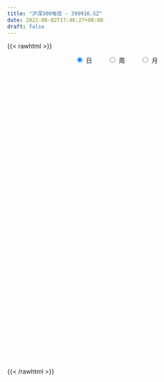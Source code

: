 ```yaml
---
title: "沪深300电信 - 399916.SZ"
date: 2022-06-02T17:46:27+08:00
draft: false
---
```

{{< rawhtml >}}
    <div style="text-align: center">
        <label style="padding: 1rem;"><input style="margin-right: .5rem" type="radio" name="period" value="D" checked onclick="period_change(this)">日</label>
        <label style="padding: 1rem;"><input style="margin-right: .5rem" type="radio" name="period" value="W" onclick="period_change(this)">周</label>
        <label style="padding: 1rem;"><input style="margin-right: .5rem" type="radio" name="period" value="M" onclick="period_change(this)">月</label>
    </div>
    <div id="chart" style="height: 700px;"></div> 
    <script type="text/javascript">
        const D_v = [10058393.0,7617004.0,10330277.0,8316435.0,7928648.0,11179466.0,14118956.0,15589673.0,8776545.0,7825382.0,7241212.0,7845788.0,8326253.0,5772928.0,4659014.0,5494693.0,5985131.0,7085964.0,5579049.0,6163615.0,7926837.0,8175651.0,8416941.0,6824534.0,7284311.0,9748627.0,11392433.0,10790073.0,8658877.0,9821332.0,9631703.0,5953342.0,7221625.0,4771800.0,5403088.0,5422396.0,4964616.0,5881187.0,9122025.0,8017505.0,6896001.0,7285853.0,5174631.0,4577428.0,3401492.0,3586485.0,3423168.0,3050084.0,1838861.0,2757103.0,4944469.0,7933712.0,6058840.0,4866495.0,6994615.0,5359320.0,5885847.0,9081413.0,12061511.0,9112755.0,6709912.0,5210969.0,7342907.0,5645270.0,6618114.0,5808759.0,6752394.0,5902849.0,4868247.0,2834291.0,3742238.0,2183805.0,1706704.0,3809423.0,2146161.0,4848835.0,4954138.0,2651014.0,2611703.0,3317366.0,2767321.0,2140261.0,4516967.0,2399838.0,2092458.0,1999022.0,3316248.0,2909514.0,5086453.0,3397270.0,3769155.0,5974433.0,5106679.0,4244240.0,4041655.0,6081670.0,4607060.0,4504349.0,3960102.0,3577577.0,3568957.0,2523405.0,2536882.0,2457960.0,1457990.0,3207290.0,9157767.0,6499680.0,5016700.0,3884791.0,3261400.0,3558582.0,3790586.0,2836711.0,4316536.0,2762080.0,2855312.0,3444046.0,2696765.0,2360575.0,2844823.0,3149419.0,4683181.0,3579220.0,1998897.0,2571821.0,2311208.0,2141858.0,1415940.0,1823623.0,1454444.0,1962520.0,2289867.0,2702980.0,2853549.0,2450356.0,2901064.0,2782330.0,3328224.0,2457071.0,2089375.0,1879069.0,1326178.0,3942254.0,1694289.0,2579704.0,1479377.0,2134987.0,3025499.0,2850174.0,630120.0,2837083.0,2945022.0,2069250.0,2386709.0,2312973.0,2246956.0,1424685.0,1768962.0,2154767.0,1968426.0,1620924.0,1319281.0,2320714.0,2256144.0,1498432.0,1838372.0,1110140.0,1110389.0,973319.0,1547941.0,1682099.0,1217651.0,1927941.0,2105668.0,1880698.0,1494806.0,2180759.0,1880980.0,2029571.0,2377832.0,1603865.0,1888876.0,1305795.0,2104646.0,1907602.0,3185279.0,1250552.0,1530035.0,1368953.0,719147.0,628370.0,1123963.0,846629.0,1674561.0,1856520.0,3192117.0,2994580.0,2126019.0,1368118.0,1212584.0,1651577.0,1228638.0,1098049.0,1269223.0,1862122.0,2820377.0,2142053.0,1583451.0,3265241.0,1986184.0,1717662.0,1436243.0,2524385.0,1430926.0,1337217.0,1322698.0,1161133.0,2524984.0,1268939.0,1023896.0,1030035.0,978848.0,787019.0,822591.0,804590.0,1384756.0,1112931.0,847459.0,1789953.0,1317926.0,633029.0,817953.0,752022.0,572446.0,621581.0,652039.0,1084409.0,1779031.0,1395400.0,1429253.0,1112170.0,1048711.0,1264953.0,1014192.0,1109059.0,2573989.0,1888003.0,1422773.0,1613617.0]
const D_histogram = [0.0,11.4172991453,29.7840822461,38.2062955331,37.9968737205,38.0766101429,40.8577208485,43.1248866215,40.5538972813,33.6850394544,29.1142576542,10.3979821357,-22.494125674,-34.5048415173,-55.5723457444,-89.5388308547,-98.090796887,-90.3194836895,-94.1690455499,-116.3487172053,-140.2024242531,-127.5050157373,-115.6193738316,-107.2250463596,-107.0829535423,-93.3144532293,-88.1074366604,-93.3003698898,-80.0660537981,-56.0672058615,-35.7708582993,-19.6371015944,-4.2857489655,10.7366680909,35.4242121153,57.4110021602,75.9693648147,91.4234055587,107.6085805065,111.5725869114,88.5949315873,67.4605085491,65.9249552544,55.2194280565,43.5042071243,28.2035733088,30.8638613429,25.8633744995,18.3428619731,20.4331753461,37.7772659028,47.3814074608,50.9226370236,53.8087150976,55.2624075986,55.5723704865,29.033514775,22.0185953638,18.5933444054,2.0948678109,-29.2046001365,-66.1497347713,-94.4457400788,-95.1422640709,-75.6917802507,-55.6815202465,-43.7813730838,-35.0558607772,-32.1690162943,-23.2743451639,-10.1292051165,-3.9337039612,1.0412170964,-1.5082559846,-12.7534743676,-6.4704066216,-5.6075131571,-1.7821649097,8.0906687406,17.4509294978,18.6842512862,21.5084497269,21.0682882029,20.3428262494,15.0249384966,13.2395165787,19.09917111,25.3109186287,36.8353327228,43.0679826035,44.4535849889,52.8698688534,57.7439373538,53.8776281038,57.3720290607,49.805507068,47.6010424829,44.8375885646,38.8216395693,33.3336564797,23.8061351079,18.0298110666,12.2772292654,0.4311483603,-8.4265144049,-3.9352182037,5.6985124619,16.300747196,22.7434707567,24.1268035816,25.1961901709,19.5993948878,9.6633150046,5.3659525169,-0.8484546011,-7.8734815595,-6.6402278445,-5.7864189669,-10.5301451674,-11.1465330173,-10.6572308388,-12.2686054955,-23.5101201113,-31.4814251146,-35.3468085598,-32.6133474322,-28.4638680733,-28.9514830587,-26.671477114,-28.5188350528,-29.2829268955,-28.5145213803,-25.6293159383,-16.9456157483,-6.8598629838,-1.6036121968,6.0132557989,10.7291107181,16.1911847372,16.8456812413,13.2465688168,9.07889243,7.6891410002,2.7986180718,0.4089618037,3.8472883595,1.4204764021,-12.9817404383,-17.521483467,-17.016923655,-29.9463938619,-29.2395747164,-35.004216981,-40.2821604393,-46.3097585261,-45.1173782844,-47.9883081894,-45.7428086799,-36.8642415716,-27.9062424685,-24.8980643074,-18.7575574681,-12.5087605168,-19.2206058186,-23.2168991474,-30.1302057223,-27.0990208686,-23.9094384946,-16.9798484578,-10.6098450082,-7.1642553383,-6.375800931,-6.0897074301,0.5551514445,8.4617529337,13.9984344955,19.0778668482,26.0176744866,28.8922193406,31.7453989145,21.7206662806,14.5765588937,5.1340352196,2.2560050618,7.9625501873,13.108897284,16.2180903329,18.6602636813,20.4912810906,20.7633410872,18.8802648798,17.6224103974,18.488244159,18.4889744366,18.4600631669,19.6120555337,21.318588345,24.2951058385,25.3797732564,25.3794722535,22.7688308178,19.9049615831,17.0759057639,12.9421572208,12.316811094,11.8117175355,12.402379853,13.0556957379,12.5425153721,10.4895382292,5.2895680889,3.5560792496,0.5937004317,1.1223854729,2.7803797333,2.7138424552,0.3451703438,-1.4841075589,-7.1402597483,-11.0968351143,-12.4492265602,-12.6600913786,-11.0144506589,-10.2660139573,-9.6036014955,-8.438243281,-3.9016050977,-0.7370719439,1.7856376801,-0.623457664,-5.1772862631,-7.217962272,-7.9820423317,-7.5136306084,-6.9285980275,-5.2341418921,-4.2060581141,-4.3888512979,-4.7222953534,-4.9506989101,-2.810887953,-3.3347026889,-3.0601097301,-2.444268708,-1.3935122613,-0.6319686789,6.0197240284,9.9637480249,13.0846034847,14.9118392826]
const D_fast = [0.0,14.2716239316,40.0844275939,58.0582147642,67.3480113817,76.9469003399,89.9424412576,102.9908286859,110.5583136661,112.1107157029,114.8184983162,98.7017183316,60.1860791034,39.5491528808,4.5885622176,-51.7626306064,-84.8372958605,-99.6458535854,-127.0376768332,-178.30452779,-237.208840901,-256.3876863195,-273.4068878717,-291.8188219896,-318.4474675579,-328.0075805523,-344.8274231484,-373.3454488503,-380.1276462081,-370.1455997369,-358.7919667495,-347.5674854432,-333.2875700557,-315.5809859766,-282.0373889234,-245.6978483384,-208.1471444803,-169.8372523466,-126.7499322721,-94.8927791394,-95.7217015666,-99.9909974675,-85.0453119487,-81.9459821325,-82.7851512835,-91.0348917719,-80.6586384021,-79.1932816206,-82.1280786537,-74.9294714442,-48.1410644118,-26.6915709886,-10.4196821699,5.9185746786,21.1878690792,35.3909245887,16.110447571,14.6001770007,15.8232621436,-0.1514974982,-38.7521154796,-92.2346838072,-144.1421241345,-168.6242141443,-168.0966753868,-162.0067954442,-161.0519915525,-161.0904444402,-166.2458540309,-163.1697691914,-152.5569304232,-147.3448552581,-142.1096299264,-145.0361670035,-159.4697539784,-154.8042878878,-155.3432727127,-151.9634656927,-140.0679648572,-126.3449717256,-120.4405871156,-112.2392762432,-107.4123657165,-103.0521211077,-104.6137742363,-103.0893170095,-92.4548697007,-79.9153925249,-59.18214525,-42.1824997185,-29.6835010859,-8.0497500081,11.2603028308,20.8634006067,38.7008088288,43.5856636031,53.2814596387,61.7274028616,65.4168637587,68.262294789,64.6863071941,63.4174359195,60.7341614346,48.9958676196,38.0315762532,41.5390679034,52.5974266846,67.2748482176,79.4034394675,86.8184731878,94.1869073199,93.4899607587,85.9697096266,83.0138352682,76.5873144999,67.5939171516,67.1671139054,66.5743180413,59.198055549,55.7950344448,53.6200289136,48.941502883,31.8224582393,15.9807969574,3.2787113723,-2.1411643582,-5.1076520176,-12.8331377676,-17.2210011015,-26.1980678035,-34.28289137,-40.6431161999,-44.1652397425,-39.7179434896,-31.347156471,-26.4918087332,-17.3716267878,-9.9734941891,-0.4636239857,4.4022928288,4.1148226085,2.2168693292,2.7494031494,-1.441465261,-3.7288810782,0.6712675674,-1.4004252894,-19.0480772394,-27.9681911348,-31.7178622366,-52.133930909,-58.7370054426,-73.2527019525,-88.6011855206,-106.2062232389,-116.2931875683,-131.1611945207,-140.3513971811,-140.6888904658,-138.7074519798,-141.9237898955,-140.4726724233,-137.3510656012,-148.8680623577,-158.6685804733,-173.1144384788,-176.8580088423,-179.6457860918,-176.9611581695,-173.243615972,-171.5890901366,-172.3945859621,-173.6309193187,-166.847272583,-156.8252328604,-147.7889426747,-137.9400436099,-124.4958173499,-114.3982176607,-103.6086883582,-108.203254422,-111.7032220854,-119.8622369546,-122.176265847,-114.4790831746,-106.055511757,-98.8917961248,-91.7845568561,-84.8307191742,-79.3678239058,-76.5308338932,-73.3830857762,-67.8951909749,-63.2722170881,-58.6861125661,-52.6311063159,-45.5949264183,-36.5446324653,-29.1150217332,-22.7704546727,-19.688888404,-17.5765172429,-16.1365966211,-17.034805859,-14.5809492123,-12.1331133869,-8.4418561062,-4.5246162868,-1.9021678097,-1.3327603952,-5.2103385134,-6.0548075402,-8.8687612502,-8.0594798407,-5.7063906471,-5.0944673113,-7.3768468367,-9.5771516292,-17.0183687557,-23.7491529003,-28.2138509863,-31.5897386492,-32.6977105943,-34.515777382,-36.254265294,-37.1984678998,-33.6372309909,-30.6569658231,-27.6878467791,-30.2528065392,-36.1009567041,-39.946123281,-42.7057139236,-44.1157098524,-45.2628267784,-44.8769061161,-44.9003368665,-46.1803428748,-47.6943607687,-49.1604390529,-47.7233500841,-49.0808404922,-49.5712749659,-49.5665011208,-48.8641227394,-48.2605713268,-40.1039476123,-33.6689866097,-27.2769802787,-21.7217846601]
const D_slow = [0.0,2.8543247863,10.3003453478,19.8519192311,29.3511376612,38.870290197,49.0847204091,59.8659420645,70.0044163848,78.4256762484,85.704240662,88.3037361959,82.6802047774,74.0539943981,60.160907962,37.7762002483,13.2535010265,-9.3263698958,-32.8686312833,-61.9558105846,-97.0064166479,-128.8826705822,-157.7875140401,-184.59377563,-211.3645140156,-234.6931273229,-256.719986488,-280.0450789605,-300.06159241,-314.0783938754,-323.0211084502,-327.9303838488,-329.0018210902,-326.3176540675,-317.4616010387,-303.1088504986,-284.1165092949,-261.2606579053,-234.3585127786,-206.4653660508,-184.316633154,-167.4515060167,-150.9702672031,-137.165410189,-126.2893584079,-119.2384650807,-111.522499745,-105.0566561201,-100.4709406268,-95.3626467903,-85.9183303146,-74.0729784494,-61.3423191935,-47.8901404191,-34.0745385194,-20.1814458978,-12.923067204,-7.4184183631,-2.7700822618,-2.246365309,-9.5475153432,-26.084949036,-49.6963840557,-73.4819500734,-92.4048951361,-106.3252751977,-117.2706184687,-126.034583663,-134.0768377366,-139.8954240275,-142.4277253067,-143.4111512969,-143.1508470228,-143.527911019,-146.7162796109,-148.3338812663,-149.7357595555,-150.181300783,-148.1586335978,-143.7959012234,-139.1248384018,-133.7477259701,-128.4806539194,-123.394947357,-119.6387127329,-116.3288335882,-111.5540408107,-105.2263111535,-96.0174779728,-85.250482322,-74.1370860748,-60.9196188614,-46.483634523,-33.014227497,-18.6712202319,-6.2198434649,5.6804171558,16.889814297,26.5952241893,34.9286383093,40.8801720862,45.3876248529,48.4569321692,48.5647192593,46.4580906581,45.4742861072,46.8989142226,50.9741010216,56.6599687108,62.6916696062,68.9907171489,73.8905658709,76.306394622,77.6478827513,77.435769101,75.4673987111,73.80734175,72.3607370083,69.7282007164,66.9415674621,64.2772597524,61.2101083785,55.3325783507,47.462222072,38.6255199321,30.472183074,23.3562160557,16.118345291,9.4504760125,2.3207672493,-4.9999644746,-12.1285948196,-18.5359238042,-22.7723277413,-24.4872934872,-24.8881965364,-23.3848825867,-20.7026049072,-16.6548087229,-12.4433884125,-9.1317462083,-6.8620231008,-4.9397378508,-4.2400833328,-4.1378428819,-3.176020792,-2.8209016915,-6.0663368011,-10.4467076678,-14.7009385816,-22.1875370471,-29.4974307262,-38.2484849714,-48.3190250813,-59.8964647128,-71.1758092839,-83.1728863312,-94.6085885012,-103.8246488941,-110.8012095113,-117.0257255881,-121.7151149552,-124.8423050844,-129.647456539,-135.4516813259,-142.9842327565,-149.7589879736,-155.7363475973,-159.9813097117,-162.6337709638,-164.4248347983,-166.0187850311,-167.5412118886,-167.4024240275,-165.2869857941,-161.7873771702,-157.0179104581,-150.5134918365,-143.2904370013,-135.3540872727,-129.9239207026,-126.2797809791,-124.9962721742,-124.4322709088,-122.441633362,-119.164409041,-115.1098864577,-110.4448205374,-105.3220002648,-100.131164993,-95.411098773,-91.0054961737,-86.3834351339,-81.7611915247,-77.146175733,-72.2431618496,-66.9135147633,-60.8397383037,-54.4947949896,-48.1499269263,-42.4577192218,-37.481478826,-33.212502385,-29.9769630798,-26.8977603063,-23.9448309224,-20.8442359592,-17.5803120247,-14.4446831817,-11.8222986244,-10.4999066022,-9.6108867898,-9.4624616819,-9.1818653137,-8.4867703803,-7.8083097665,-7.7220171806,-8.0930440703,-9.8781090074,-12.6523177859,-15.764624426,-18.9296472706,-21.6832599354,-24.2497634247,-26.6506637986,-28.7602246188,-29.7356258932,-29.9198938792,-29.4734844592,-29.6293488752,-30.923670441,-32.728161009,-34.7236715919,-36.602079244,-38.3342287509,-39.6427642239,-40.6942787524,-41.7914915769,-42.9720654153,-44.2097401428,-44.9124621311,-45.7461378033,-46.5111652358,-47.1222324128,-47.4706104781,-47.6286026479,-46.1236716408,-43.6327346345,-40.3615837634,-36.6336239427]
const D_data = [['2015-05-29', 4475.95, 4426.676, 4228.444, 4564.69],['2015-06-01', 4408.624, 4605.581, 4405.427, 4618.981],['2015-06-02', 4630.477, 4791.034, 4617.092, 4798.66],['2015-06-03', 4811.998, 4768.556, 4657.828, 4839.94],['2015-06-04', 4767.683, 4716.776, 4379.437, 4779.924],['2015-06-05', 4766.741, 4755.487, 4645.521, 4842.532],['2015-06-08', 4762.556, 4835.113, 4707.791, 4879.762],['2015-06-09', 4890.961, 4883.898, 4764.805, 4932.135],['2015-06-10', 4832.938, 4865.321, 4757.993, 4936.805],['2015-06-11', 4843.351, 4826.252, 4763.743, 4876.526],['2015-06-12', 4829.43, 4860.965, 4792.268, 4904.414],['2015-06-15', 4893.255, 4648.738, 4635.259, 4904.362],['2015-06-16', 4602.26, 4338.307, 4288.408, 4602.26],['2015-06-17', 4324.351, 4466.485, 4266.852, 4498.878],['2015-06-18', 4429.913, 4236.563, 4227.422, 4446.85],['2015-06-19', 4177.168, 3874.179, 3872.819, 4251.237],['2015-06-23', 3900.586, 4005.619, 3679.578, 4007.698],['2015-06-24', 4045.714, 4132.704, 3992.544, 4148.774],['2015-06-25', 4119.712, 3920.534, 3867.105, 4133.214],['2015-06-26', 3813.57, 3528.746, 3528.746, 3833.308],['2015-06-29', 3641.247, 3268.38, 3176.448, 3647.875],['2015-06-30', 3229.244, 3572.597, 3120.737, 3576.026],['2015-07-01', 3548.422, 3510.986, 3446.605, 3769.132],['2015-07-02', 3543.81, 3408.274, 3281.047, 3623.438],['2015-07-03', 3307.768, 3213.608, 3065.598, 3545.453],['2015-07-06', 3530.296, 3309.804, 3147.009, 3530.296],['2015-07-07', 3202.873, 3145.991, 2999.321, 3262.784],['2015-07-08', 2888.658, 2904.431, 2880.068, 3029.539],['2015-07-09', 2799.204, 3046.164, 2764.845, 3046.164],['2015-07-10', 3039.722, 3183.603, 2992.477, 3198.635],['2015-07-13', 3151.39, 3175.013, 3084.819, 3258.764],['2015-07-14', 3208.79, 3152.955, 3135.775, 3256.034],['2015-07-15', 3217.168, 3172.071, 3097.133, 3245.085],['2015-07-16', 3161.866, 3206.174, 3075.976, 3274.826],['2015-07-17', 3291.953, 3407.68, 3261.618, 3446.638],['2015-07-20', 3471.79, 3493.485, 3440.605, 3558.749],['2015-07-21', 3503.471, 3572.204, 3471.75, 3612.795],['2015-07-22', 3621.666, 3653.909, 3563.283, 3683.271],['2015-07-23', 3656.36, 3793.519, 3604.671, 3834.43],['2015-07-24', 3770.925, 3751.585, 3706.309, 3929.738],['2015-07-27', 3671.768, 3414.755, 3396.657, 3791.183],['2015-07-28', 3288.28, 3355.703, 3113.028, 3480.032],['2015-07-29', 3432.969, 3570.704, 3311.417, 3590.993],['2015-07-30', 3545.514, 3450.619, 3433.563, 3644.858],['2015-07-31', 3392.754, 3397.953, 3352.853, 3481.445],['2015-08-03', 3348.034, 3290.952, 3221.964, 3360.102],['2015-08-04', 3305.393, 3489.045, 3305.023, 3491.257],['2015-08-05', 3480.961, 3393.982, 3373.049, 3516.347],['2015-08-06', 3312.81, 3331.487, 3293.16, 3402.923],['2015-08-07', 3385.165, 3438.818, 3370.741, 3450.446],['2015-08-10', 3552.706, 3693.225, 3517.543, 3715.937],['2015-08-11', 3753.94, 3692.132, 3662.439, 3794.529],['2015-08-12', 3648.233, 3681.634, 3634.418, 3777.087],['2015-08-13', 3661.716, 3725.144, 3584.259, 3726.512],['2015-08-14', 3742.7, 3756.936, 3695.367, 3839.175],['2015-08-17', 3717.695, 3788.042, 3676.806, 3807.73],['2015-08-18', 3782.76, 3411.909, 3409.761, 3805.983],['2015-08-19', 3306.594, 3584.64, 3306.367, 3607.642],['2015-08-20', 3554.727, 3616.891, 3536.787, 3778.143],['2015-08-21', 3557.272, 3406.884, 3329.678, 3637.791],['2015-08-24', 3247.191, 3079.871, 3067.652, 3288.623],['2015-08-25', 2797.381, 2783.006, 2772.49, 2932.584],['2015-08-26', 2797.508, 2644.408, 2611.226, 2904.294],['2015-08-27', 2716.003, 2826.721, 2596.482, 2833.228],['2015-08-28', 2881.896, 3049.694, 2844.6, 3066.305],['2015-08-31', 3002.001, 3096.84, 2886.194, 3099.269],['2015-09-01', 2995.181, 3025.854, 2860.685, 3041.06],['2015-09-02', 2859.942, 2992.987, 2852.345, 3049.933],['2015-09-07', 3065.12, 2905.725, 2894.026, 3141.802],['2015-09-08', 2873.368, 2971.17, 2787.295, 2995.647],['2015-09-09', 2985.388, 3050.688, 2965.617, 3088.761],['2015-09-10', 2979.941, 2989.998, 2965.737, 3035.423],['2015-09-11', 2963.696, 2983.386, 2945.614, 3031.559],['2015-09-14', 3022.876, 2874.981, 2768.109, 3038.342],['2015-09-15', 2801.866, 2702.069, 2684.458, 2841.4],['2015-09-16', 2710.681, 2879.531, 2667.771, 2931.246],['2015-09-17', 2860.31, 2804.838, 2802.35, 2977.294],['2015-09-18', 2834.886, 2830.308, 2798.039, 2866.412],['2015-09-21', 2801.438, 2924.523, 2788.827, 2931.003],['2015-09-22', 2945.229, 2959.71, 2917.945, 3000.278],['2015-09-23', 2901.427, 2880.897, 2872.079, 2935.804],['2015-09-24', 2914.847, 2908.511, 2879.247, 2938.506],['2015-09-25', 2935.483, 2872.437, 2848.689, 3012.152],['2015-09-28', 2879.036, 2864.344, 2785.524, 2879.747],['2015-09-29', 2799.689, 2787.222, 2766.796, 2818.914],['2015-09-30', 2816.088, 2806.725, 2790.062, 2839.887],['2015-10-08', 2909.861, 2910.336, 2891.102, 2942.194],['2015-10-09', 2923.978, 2949.874, 2905.893, 2975.043],['2015-10-12', 2974.674, 3075.208, 2970.697, 3106.972],['2015-10-13', 3050.429, 3076.226, 3033.562, 3091.234],['2015-10-14', 3079.428, 3059.923, 3054.227, 3125.266],['2015-10-15', 3073.868, 3204.119, 3073.531, 3222.019],['2015-10-16', 3205.449, 3232.56, 3186.332, 3259.068],['2015-10-19', 3235.814, 3164.898, 3130.499, 3295.578],['2015-10-20', 3176.398, 3297.167, 3166.372, 3302.866],['2015-10-21', 3323.008, 3188.742, 3094.462, 3377.641],['2015-10-22', 3139.843, 3268.536, 3135.838, 3283.467],['2015-10-23', 3283.27, 3286.797, 3207.028, 3305.294],['2015-10-26', 3320.743, 3258.914, 3229.792, 3330.217],['2015-10-27', 3230.772, 3267.693, 3111.86, 3276.081],['2015-10-28', 3258.855, 3204.671, 3190.114, 3292.261],['2015-10-29', 3232.993, 3233.127, 3186.127, 3279.418],['2015-10-30', 3238.693, 3221.012, 3183.782, 3260.242],['2015-11-02', 3172.9, 3108.894, 3107.931, 3217.949],['2015-11-03', 3117.961, 3093.735, 3079.262, 3139.127],['2015-11-04', 3108.373, 3250.822, 3108.373, 3250.822],['2015-11-05', 3243.821, 3360.932, 3231.9, 3452.17],['2015-11-06', 3325.131, 3443.829, 3320.79, 3445.999],['2015-11-09', 3398.208, 3461.327, 3388.267, 3482.289],['2015-11-10', 3418.814, 3446.503, 3396.183, 3476.771],['2015-11-11', 3437.471, 3478.448, 3406.078, 3480.838],['2015-11-12', 3478.451, 3410.798, 3387.264, 3478.916],['2015-11-13', 3377.5, 3336.727, 3325.237, 3396.684],['2015-11-16', 3284.105, 3385.814, 3259.748, 3388.059],['2015-11-17', 3409.972, 3346.143, 3335.968, 3448.079],['2015-11-18', 3350.93, 3307.463, 3302.193, 3368.934],['2015-11-19', 3339.062, 3400.097, 3329.028, 3400.097],['2015-11-20', 3429.419, 3406.453, 3368.419, 3451.117],['2015-11-23', 3400.84, 3329.319, 3317.363, 3405.069],['2015-11-24', 3357.449, 3367.562, 3306.227, 3369.323],['2015-11-25', 3379.375, 3381.69, 3349.839, 3392.378],['2015-11-26', 3392.811, 3352.063, 3341.709, 3400.101],['2015-11-27', 3382.548, 3190.405, 3152.05, 3403.787],['2015-11-30', 3188.911, 3164.498, 3035.15, 3220.506],['2015-12-01', 3161.802, 3163.139, 3127.475, 3191.385],['2015-12-02', 3148.721, 3220.418, 3132.403, 3227.025],['2015-12-03', 3216.283, 3236.156, 3187.947, 3247.017],['2015-12-04', 3213.088, 3167.717, 3155.94, 3226.686],['2015-12-07', 3176.662, 3186.754, 3156.872, 3205.108],['2015-12-08', 3187.785, 3114.855, 3111.987, 3188.529],['2015-12-09', 3095.682, 3097.931, 3084.914, 3121.754],['2015-12-10', 3100.228, 3092.708, 3080.527, 3135.046],['2015-12-11', 3088.297, 3105.216, 3077.711, 3118.686],['2015-12-14', 3087.375, 3189.249, 3071.879, 3190.992],['2015-12-15', 3188.172, 3244.83, 3172.683, 3270.543],['2015-12-16', 3248.105, 3219.004, 3207.585, 3270.592],['2015-12-17', 3238.536, 3281.861, 3234.368, 3312.114],['2015-12-18', 3268.767, 3282.547, 3258.03, 3312.299],['2015-12-21', 3283.2, 3327.675, 3274.675, 3355.678],['2015-12-22', 3328.938, 3295.206, 3265.76, 3343.943],['2015-12-23', 3293.126, 3244.441, 3243.003, 3309.438],['2015-12-24', 3241.704, 3224.06, 3185.357, 3257.68],['2015-12-25', 3235.029, 3249.693, 3221.392, 3258.038],['2015-12-28', 3273.447, 3192.32, 3188.759, 3320.179],['2015-12-29', 3178.67, 3204.6, 3153.731, 3205.529],['2015-12-30', 3211.841, 3281.692, 3194.583, 3307.838],['2015-12-31', 3265.852, 3212.602, 3209.236, 3271.963],['2016-01-04', 3242.634, 3011.523, 3001.958, 3263.447],['2016-01-05', 2939.712, 3070.307, 2932.74, 3077.948],['2016-01-06', 3070.11, 3106.915, 3055.195, 3127.967],['2016-01-07', 3063.505, 2883.281, 2872.971, 3077.013],['2016-01-08', 2968.644, 2993.574, 2854.776, 3027.097],['2016-01-11', 2960.636, 2868.07, 2865.566, 3012.552],['2016-01-12', 2866.12, 2807.766, 2790.956, 2882.188],['2016-01-13', 2812.206, 2725.161, 2723.614, 2838.888],['2016-01-14', 2638.521, 2756.448, 2622.573, 2766.858],['2016-01-15', 2747.829, 2652.522, 2629.334, 2755.014],['2016-01-18', 2598.15, 2664.604, 2593.943, 2700.831],['2016-01-19', 2664.584, 2730.584, 2641.475, 2738.65],['2016-01-20', 2731.787, 2738.639, 2716.457, 2794.157],['2016-01-21', 2705.717, 2659.044, 2656.64, 2766.689],['2016-01-22', 2698.934, 2688.549, 2624.921, 2703.535],['2016-01-25', 2700.41, 2693.361, 2672.645, 2722.933],['2016-01-26', 2671.963, 2498.707, 2493.866, 2674.059],['2016-01-27', 2505.343, 2467.697, 2368.483, 2527.209],['2016-01-28', 2432.924, 2360.196, 2353.456, 2465.225],['2016-01-29', 2370.771, 2430.416, 2355.965, 2449.67],['2016-02-01', 2424.99, 2406.971, 2386.042, 2429.158],['2016-02-02', 2407.167, 2442.341, 2405.424, 2452.419],['2016-02-03', 2425.383, 2437.296, 2410.064, 2446.207],['2016-02-04', 2386.502, 2396.776, 2384.759, 2415.674],['2016-02-05', 2346.887, 2345.916, 2345.563, 2389.497],['2016-02-15', 2282.185, 2313.701, 2272.169, 2331.717],['2016-02-16', 2332.092, 2386.077, 2331.254, 2393.178],['2016-02-17', 2390.02, 2421.25, 2382.081, 2433.933],['2016-02-18', 2440.479, 2413.692, 2408.546, 2444.472],['2016-02-19', 2406.83, 2427.293, 2403.344, 2443.704],['2016-02-22', 2458.25, 2479.39, 2435.981, 2485.718],['2016-02-23', 2479.013, 2456.144, 2431.555, 2488.029],['2016-02-24', 2448.203, 2475.883, 2418.56, 2489.732],['2016-02-25', 2465.425, 2297.517, 2281.135, 2466.287],['2016-02-26', 2313.373, 2283.31, 2266.929, 2327.333],['2016-02-29', 2277.866, 2199.448, 2168.083, 2284.964],['2016-03-01', 2207.384, 2233.45, 2175.917, 2250.343],['2016-03-02', 2248.533, 2335.213, 2240.238, 2340.0],['2016-03-03', 2337.573, 2348.857, 2326.547, 2356.009],['2016-03-04', 2338.669, 2340.777, 2312.852, 2364.041],['2016-03-07', 2343.996, 2345.386, 2329.987, 2359.747],['2016-03-08', 2342.253, 2349.642, 2290.764, 2351.738],['2016-03-09', 2318.824, 2337.708, 2309.029, 2339.27],['2016-03-10', 2326.213, 2308.28, 2304.794, 2339.184],['2016-03-11', 2296.015, 2308.943, 2291.448, 2311.766],['2016-03-14', 2322.267, 2336.339, 2316.663, 2351.738],['2016-03-15', 2334.596, 2330.693, 2315.338, 2341.568],['2016-03-16', 2332.479, 2333.74, 2328.597, 2343.225],['2016-03-17', 2337.622, 2356.218, 2333.43, 2370.558],['2016-03-18', 2361.158, 2377.434, 2355.202, 2399.142],['2016-03-21', 2393.581, 2415.267, 2386.235, 2432.74],['2016-03-22', 2410.038, 2414.295, 2398.083, 2429.426],['2016-03-23', 2411.162, 2416.7, 2401.302, 2425.17],['2016-03-24', 2408.98, 2389.764, 2388.021, 2416.102],['2016-03-25', 2383.808, 2383.166, 2366.025, 2395.389],['2016-03-28', 2394.459, 2377.959, 2372.024, 2404.981],['2016-03-29', 2375.82, 2350.252, 2343.612, 2380.782],['2016-03-30', 2359.384, 2387.401, 2359.384, 2390.887],['2016-03-31', 2400.019, 2391.903, 2378.996, 2409.376],['2016-04-01', 2389.08, 2412.401, 2385.219, 2417.983],['2016-04-05', 2406.135, 2424.047, 2393.229, 2426.806],['2016-04-06', 2417.075, 2417.802, 2404.125, 2425.127],['2016-04-07', 2424.968, 2398.912, 2393.422, 2456.795],['2016-04-08', 2370.471, 2344.521, 2322.073, 2377.308],['2016-04-11', 2358.192, 2371.274, 2358.017, 2389.22],['2016-04-12', 2371.648, 2343.428, 2326.866, 2371.848],['2016-04-13', 2358.51, 2379.943, 2355.908, 2399.767],['2016-04-14', 2391.874, 2400.341, 2378.378, 2401.399],['2016-04-15', 2400.297, 2384.086, 2377.58, 2403.495],['2016-04-18', 2377.534, 2348.737, 2340.313, 2377.534],['2016-04-19', 2359.41, 2342.517, 2330.785, 2363.335],['2016-04-20', 2347.832, 2269.478, 2224.988, 2352.465],['2016-04-21', 2261.051, 2255.755, 2252.073, 2276.331],['2016-04-22', 2242.965, 2262.5, 2237.865, 2264.529],['2016-04-25', 2256.458, 2260.0, 2236.294, 2267.408],['2016-04-26', 2260.528, 2274.754, 2251.819, 2276.497],['2016-04-27', 2277.335, 2258.174, 2255.329, 2278.305],['2016-04-28', 2262.495, 2249.306, 2223.154, 2266.619],['2016-04-29', 2244.255, 2249.365, 2234.883, 2260.655],['2016-05-03', 2255.428, 2297.967, 2246.52, 2299.578],['2016-05-04', 2290.381, 2295.545, 2285.75, 2305.645],['2016-05-05', 2291.51, 2299.115, 2284.078, 2301.941],['2016-05-06', 2301.539, 2233.845, 2231.332, 2308.888],['2016-05-09', 2221.189, 2181.404, 2173.793, 2222.932],['2016-05-10', 2173.95, 2185.482, 2173.95, 2194.216],['2016-05-11', 2192.341, 2182.947, 2169.098, 2202.814],['2016-05-12', 2166.938, 2186.274, 2154.632, 2189.472],['2016-05-13', 2187.026, 2179.44, 2170.289, 2202.857],['2016-05-16', 2178.602, 2189.078, 2161.183, 2189.078],['2016-05-17', 2188.879, 2178.583, 2169.408, 2193.534],['2016-05-18', 2174.152, 2156.353, 2141.074, 2177.306],['2016-05-19', 2155.235, 2143.348, 2116.521, 2174.727],['2016-05-20', 2111.322, 2133.026, 2100.526, 2134.765],['2016-05-23', 2137.327, 2158.417, 2135.884, 2165.137],['2016-05-24', 2148.699, 2120.468, 2113.68, 2148.699],['2016-05-25', 2136.547, 2120.641, 2112.085, 2143.103],['2016-05-26', 2113.215, 2118.436, 2079.109, 2127.541],['2016-05-27', 2112.953, 2120.113, 2103.545, 2132.513],['2016-05-30', 2111.535, 2113.8, 2088.575, 2130.386],['2016-05-31', 2114.21, 2203.227, 2113.489, 2206.172],['2016-06-01', 2201.768, 2198.055, 2192.507, 2220.965],['2016-06-02', 2199.246, 2210.173, 2185.266, 2213.25],['2016-06-03', 2211.387, 2213.136, 2204.592, 2227.632]]
const W_v = [5261602.0,5296264.0,4531342.0,7676771.0,4837845.0,6984092.0,4924954.0,3871149.0,4695312.0,6478533.0,5754341.0,5702855.0,4174592.0,7087305.0,7044874.0,8708872.0,4792143.0,3509638.0,3839595.0,2961096.0,2751550.0,3958258.0,2678042.0,2346908.0,7750529.0,7067244.0,7543098.0,6576684.0,5750760.0,8740586.0,9497595.0,15309661.0,9989072.0,7809159.0,6100689.0,2187487.0,4659313.0,4222653.0,7809138.0,3737677.0,5200980.0,4678220.0,3446343.0,4064364.0,4160435.0,4994873.0,2616246.0,3615755.0,3999657.0,4664271.0,7229178.0,4590815.0,3067821.0,3579868.0,3012979.0,5201346.0,4612080.0,4686741.0,5990293.0,4319024.0,5267249.0,4529589.0,4413231.0,4542572.0,3426160.0,3304650.0,3737662.0,3380832.0,3015506.0,4592312.0,6151859.0,7335352.0,6913171.0,3578142.0,9857535.0,8336583.0,8306559.0,9469043.0,10776852.0,6481706.0,5862765.0,8745927.0,6999256.0,7354141.0,8901725.0,4660678.0,5362609.0,5322442.0,11283505.0,4056810.0,12900565.0,9793822.0,9927371.0,15317619.0,11752875.0,4704314.0,10237393.0,18007665.0,8915434.0,7825248.0,6919807.0,8823130.0,8546070.0,7735526.0,11023369.0,8762240.0,7175727.0,6260428.0,12335056.0,5089991.0,8649843.0,1068465.0,16192068.0,8548067.0,7639136.0,6641834.0,4561453.0,4619324.0,6620522.0,7945553.0,12451475.0,5064954.0,4517840.0,4639398.0,3761073.0,4491561.0,4170953.0,5000769.0,3334098.0,770269.0,6939093.0,8387029.0,6677200.0,12948664.0,6663171.0,6262259.0,5466761.0,4871124.0,7160768.0,5618089.0,7258314.0,5037784.0,8218583.0,9227689.0,4672029.0,4348259.0,2682023.0,3940514.0,6705991.0,6780470.0,6554509.0,7829432.0,7594404.0,7576358.0,10728275.0,8957006.0,8429368.0,8647856.0,7227126.0,11807917.0,7883090.0,12894853.0,11857140.0,5183022.0,7052211.0,10696292.0,6935061.0,11184975.0,16214446.0,21375145.0,13353875.0,24196018.0,39098444.0,37167527.0,34622922.0,29032666.0,17461006.0,39316368.0,19275654.0,22955885.0,14186188.0,13032656.0,20383034.0,20734590.0,22184366.0,25159757.0,16242786.0,30657322.0,28354343.0,39726271.0,29322026.0,44081194.0,76157050.0,59345409.0,49184256.0,47616896.0,43410530.0,56723410.0,45371830.0,53551768.0,32098676.0,24813759.0,38628274.0,50411342.0,32981558.0,33407729.0,27335405.0,14655701.0,30798131.0,41500846.0,31527172.0,18464002.0,15335285.0,18409571.0,15353618.0,6491318.0,6225762.0,23333990.0,23478974.0,16166923.0,22780687.0,19512059.0,16214685.0,15734763.0,12603004.0,8946394.0,13690279.0,11079917.0,9695624.0,11477863.0,11960910.0,8937764.0,9232943.0,6423888.0,8626764.0,10073007.0,10392198.0,5497057.0,8693790.0,9352878.0,8278409.0,8976929.0,8446433.0,7301650.0,4423083.0,5135099.0,4093376.0,5532460.0,5869279.0,8607441.0]
const W_histogram = [0.0,-4.6712615385,-14.2145245496,-29.8745347544,-41.0941545518,-36.1867480885,-31.2304741125,-30.7289859175,-20.9438677107,-12.6896887581,-10.8392311094,-10.6053128416,-17.159303718,-7.9799109383,7.5077995224,10.453265475,12.8164220896,15.0711522832,9.7530067789,5.5392066257,-4.1134694966,-5.1128940434,-6.7587371842,-12.9897153311,-12.8005314585,-14.7228875113,-17.9888251089,-16.8240106493,-10.8090307339,-0.9849203499,4.9866117101,6.2407992956,7.3793382332,3.1053982832,-4.2008663928,-6.8110543639,-6.3836161891,-2.036771226,0.6589380193,6.5485696052,5.0474195332,0.6196417147,-3.4392503653,-4.54581573,-11.2051955316,-12.5452569039,-13.175849931,-17.2911716543,-17.1598764436,-21.3639162905,-24.9929505718,-24.7317255491,-24.3392529855,-19.289309293,-16.1042609514,-10.2741028033,-10.0954690719,-5.0319266711,0.9442182038,-0.2046007275,6.303337924,8.593335626,6.3588409201,2.5711134512,0.4781634374,-2.6542316201,-8.198232533,-9.9968781336,-12.0867728788,-6.7136457727,0.4393348525,6.1601418673,14.748198008,21.8906108902,27.4384072408,34.0721585328,35.7089620654,40.0666953368,42.166872181,38.3470331686,34.7455893781,36.2377759096,36.2546126346,36.8319164729,34.237798206,31.4352647666,26.219367981,24.2565386322,25.4102314065,30.1726544797,37.7478603381,49.6842323979,52.4689324706,47.2848602797,33.5308973256,22.7499948632,10.1699411688,-0.0554852776,-6.1834831503,-6.3810871951,-6.167185182,1.0943649332,6.4314961549,11.0858223398,11.7686961947,15.1051992562,13.164763884,13.3495642505,9.766460014,6.7193766816,3.4788922974,1.0162881624,7.3904810086,4.4003302725,-7.0718383517,-14.7339903435,-22.7833923408,-26.3042065621,-22.3067425565,-17.114466966,-18.693634534,-22.016137441,-29.3320022032,-36.5560643862,-35.8301523154,-41.3742958698,-44.9164877416,-40.2715853377,-36.9197706696,-30.5528701761,-24.1515930197,-16.3273738673,-15.0154022768,-10.0577190596,-13.6016388,-11.0031107238,-10.8712581701,-8.371280532,-0.7416523114,3.2499727488,0.0894058587,1.3465685327,1.7350869221,1.9007262501,2.8027617658,5.4428972769,4.9999091064,5.7498412923,4.9412704957,8.1157504972,10.7277283425,13.44575448,14.1991331526,16.3021530889,17.6482766969,20.2355362366,22.6595362334,23.4228184856,20.183958994,22.0931993994,23.4048734069,22.5986120641,23.2559477069,23.0775329304,22.006697964,16.3596782774,9.913896144,9.4251542842,6.6239474301,7.5455894347,6.3573649564,12.0424362393,25.0183958608,36.2570217525,53.0493338139,53.772666241,49.3119013201,48.1979783846,47.4227626745,41.4450482422,28.8830175366,12.2287992836,12.283409851,22.2390767665,28.9069467131,21.3779753562,16.5348182611,22.3055157915,26.5866052604,37.5518796182,48.7365537587,67.1864743522,111.083324009,142.4553067172,137.38244995,132.8051428123,141.1827509326,127.6235430033,129.5210412296,126.4592384698,50.4555837529,-26.4677218209,-97.9413185301,-143.8326292435,-154.7410170521,-135.151121703,-141.6795730273,-138.7374725149,-112.0037938469,-114.1452076524,-134.4680840333,-145.6387871207,-147.149363453,-151.3469563623,-144.2060694209,-136.8862659466,-116.1970246774,-79.0428811424,-47.9154642104,-29.7475479988,-2.169081868,8.8123098209,20.0799789111,12.6532159041,6.2094124563,-1.8354213151,4.8476748489,6.9870487236,5.8800356412,-8.8279145304,-39.0568195307,-53.2759899289,-75.3663536613,-89.9795879289,-88.3492881137,-90.8039016543,-82.6271560148,-73.726176117,-58.2673203001,-43.3808234251,-28.034664587,-19.3386252905,-8.3656473101,-6.8059632515,-4.2915090471,-1.4528591678,-1.0380549351,-1.6518820305,-0.7365369549,7.8515464618]
const W_fast = [0.0,-5.8390769231,-18.9359710717,-42.064614965,-63.5577734004,-67.6970539592,-70.5483985114,-77.7291567958,-73.1800055166,-68.0982487535,-68.9575988822,-71.3750088247,-82.2188256307,-75.0344105855,-57.6697502443,-52.1109679228,-46.5437057858,-40.5211875214,-43.4010813311,-46.2300798278,-56.9111233243,-59.188771382,-62.5242988188,-72.0027057985,-75.0136547905,-80.6167327212,-88.3798765959,-91.4210647987,-88.1083425667,-78.5304622702,-71.3122772827,-68.4978898733,-65.5145163774,-69.0121067566,-77.3685880308,-81.6815395929,-82.8500054653,-79.0123533087,-76.1519095586,-68.6251355714,-68.8644307601,-73.1372981499,-78.0560028212,-80.2990221184,-89.7597008029,-94.2360764012,-98.160631911,-106.5987465479,-110.7574204481,-120.3024393676,-130.1797112918,-136.1014176565,-141.7937583392,-141.56614197,-142.4071588663,-139.145526419,-141.4907599555,-137.6851992225,-131.4729997967,-132.6729689099,-124.5891957773,-120.1508641689,-120.7956486447,-123.9405977509,-125.9140069053,-129.7099598678,-137.303518914,-141.601384048,-146.7129720129,-143.0182563499,-135.7554420116,-128.49459953,-116.2194938873,-103.6044282825,-91.1970301217,-76.0452391966,-65.4811951476,-51.106788042,-38.4648931526,-32.6979738727,-27.6130203188,-17.0613898099,-7.9808999262,1.8043830303,7.7697143149,12.8259970671,14.1649422767,18.266247586,25.7724982119,38.078084905,55.090255848,79.4476860073,95.3496191976,101.9867620766,96.6155234539,91.5221197072,81.4845513051,71.2452535393,63.571384879,61.7785090354,60.450614753,67.9857561015,74.930761362,82.3565431318,85.9815910353,93.094393911,94.4451495097,97.9673409388,96.8258517059,95.4586125438,93.087851234,90.8793191397,99.1011322379,97.21106407,83.9709358579,72.6252862802,58.8800361977,48.7831703358,47.2039487024,48.1176075514,41.8650313498,33.0384940825,18.3896287696,2.02655049,-6.2050755181,-22.0927930399,-36.8641068471,-42.2871007776,-48.165228777,-49.4365458274,-49.0731669259,-45.3307912404,-47.7726702191,-45.3294167668,-52.2737462072,-52.4259958119,-55.0119578007,-54.6048002956,-47.1605851529,-42.3564669055,-45.4946823309,-43.9008775237,-43.0785874039,-42.4377665133,-40.8350405562,-36.8341807259,-36.0271916198,-33.8397991108,-33.4130522835,-28.2096346576,-22.9157247268,-16.8362599692,-12.5330980085,-6.3545397999,-0.5963470177,7.0497965811,15.1386806363,21.7576675098,23.5647977668,30.997338022,38.1602303813,43.0036220544,49.4749446239,55.0659130801,59.4967526047,57.9396524875,53.97234439,55.8398911013,54.6946711047,57.5027104679,57.9038272287,66.5995075714,85.8300661582,106.132947488,136.1875930029,150.3540919903,158.2213023993,169.15687406,180.2373490185,184.6208966468,179.2796203254,165.6826018932,168.8080649233,184.3235010305,198.2181076553,196.0336301375,195.3241776076,206.6712540859,217.5989948699,237.9522391323,261.3210517125,296.5675908939,368.235271553,435.2210809406,464.4938366608,493.1178152262,536.7911110796,555.1377889012,589.4155474349,617.9685542925,554.5787955139,471.0385594848,375.0796331431,293.2301651188,243.6365230472,229.4386379705,187.4902933894,155.748025773,154.4807559793,123.8030402608,69.8631428716,22.2827430039,-16.0151741915,-58.0495061915,-86.9601366052,-113.8618996177,-122.2219145178,-104.8284912684,-85.679940389,-74.9489111771,-47.9127155134,-34.7282463692,-18.4405825512,-22.7040415821,-27.595491916,-36.0991810161,-28.2041661399,-24.3180300843,-23.9550342564,-40.8699630606,-80.8630729435,-108.401240824,-149.3331929716,-186.4413242216,-206.8983464348,-232.0539353889,-244.5339787531,-254.0645428845,-253.1725171427,-249.1312261239,-240.7937334326,-236.9323504587,-228.0507843058,-228.1925910601,-226.7510141175,-224.2755790302,-224.1202885312,-225.1470861342,-224.4158752974,-213.8649052652]
const W_slow = [0.0,-1.1678153846,-4.721446522,-12.1900802106,-22.4636188486,-31.5103058707,-39.3179243988,-47.0001708782,-52.2361378059,-55.4085599954,-58.1183677728,-60.7696959832,-65.0595219127,-67.0544996472,-65.1775497666,-62.5642333979,-59.3601278755,-55.5923398047,-53.1540881099,-51.7692864535,-52.7976538277,-54.0758773385,-55.7655616346,-59.0129904674,-62.213123332,-65.8938452098,-70.391051487,-74.5970541494,-77.2993118328,-77.5455419203,-76.2988889928,-74.7386891689,-72.8938546106,-72.1175050398,-73.167721638,-74.870485229,-76.4663892763,-76.9755820827,-76.8108475779,-75.1737051766,-73.9118502933,-73.7569398646,-74.6167524559,-75.7532063884,-78.5545052713,-81.6908194973,-84.98478198,-89.3075748936,-93.5975440045,-98.9385230771,-105.1867607201,-111.3696921074,-117.4545053537,-122.276832677,-126.3028979148,-128.8714236157,-131.3952908836,-132.6532725514,-132.4172180005,-132.4683681824,-130.8925337014,-128.7441997949,-127.1544895648,-126.511711202,-126.3921703427,-127.0557282477,-129.105286381,-131.6045059144,-134.6261991341,-136.3046105772,-136.1947768641,-134.6547413973,-130.9676918953,-125.4950391727,-118.6354373625,-110.1173977293,-101.190157213,-91.1734833788,-80.6317653336,-71.0450070414,-62.3586096969,-53.2991657195,-44.2355125608,-35.0275334426,-26.4680838911,-18.6092676995,-12.0544257042,-5.9902910462,0.3622668054,7.9054304253,17.3423955099,29.7634536093,42.880686727,54.7019017969,63.0846261283,68.7721248441,71.3146101363,71.3007388169,69.7548680293,68.1595962305,66.617799935,66.8913911683,68.4992652071,71.270720792,74.2128948407,77.9891946547,81.2803856257,84.6177766883,87.0593916918,88.7392358622,89.6089589366,89.8630309772,91.7106512294,92.8107337975,91.0427742096,87.3592766237,81.6634285385,75.087376898,69.5106912588,65.2320745173,60.5586658838,55.0546315236,47.7216309728,38.5826148762,29.6250767974,19.2815028299,8.0523808945,-2.0155154399,-11.2454581073,-18.8836756513,-24.9215739063,-29.0034173731,-32.7572679423,-35.2716977072,-38.6721074072,-41.4228850881,-44.1406996307,-46.2335197636,-46.4189328415,-45.6064396543,-45.5840881896,-45.2474460564,-44.8136743259,-44.3384927634,-43.637802322,-42.2770780028,-41.0271007262,-39.5896404031,-38.3543227792,-36.3253851549,-33.6434530692,-30.2820144492,-26.7322311611,-22.6566928889,-18.2446237146,-13.1857396555,-7.5208555971,-1.6651509757,3.3808387728,8.9041386226,14.7553569743,20.4050099904,26.2189969171,31.9883801497,37.4900546407,41.57997421,44.058448246,46.4147368171,48.0707236746,49.9571210333,51.5464622724,54.5570713322,60.8116702974,69.8759257355,83.138259189,96.5814257492,108.9094010793,120.9588956754,132.814586344,143.1758484046,150.3966027887,153.4538026096,156.5246550724,162.084424264,169.3111609423,174.6556547813,178.7893593466,184.3657382944,191.0123896095,200.4003595141,212.5844979538,229.3811165418,257.151947544,292.7657742233,327.1113867108,360.3126724139,395.608360147,427.5142458979,459.8945062053,491.5093158227,504.123211761,497.5062813057,473.0209516732,437.0627943623,398.3775400993,364.5897596735,329.1698664167,294.485498288,266.4845498263,237.9482479132,204.3312269048,167.9215301247,131.1341892614,93.2974501708,57.2459328156,23.024366329,-6.0248898404,-25.785610126,-37.7644761786,-45.2013631783,-45.7436336453,-43.5405561901,-38.5205614623,-35.3572574863,-33.8049043722,-34.263759701,-33.0518409888,-31.3050788079,-29.8350698976,-32.0420485302,-41.8062534128,-55.1252508951,-73.9668393104,-96.4617362926,-118.5490583211,-141.2500337346,-161.9068227383,-180.3383667676,-194.9051968426,-205.7504026988,-212.7590688456,-217.5937251682,-219.6851369957,-221.3866278086,-222.4595050704,-222.8227198623,-223.0822335961,-223.4952041037,-223.6793383425,-221.716451727]
const W_data = [['2011-07-22', 2675.311, 2579.438, 2569.147, 2687.029],['2011-07-29', 2564.915, 2506.241, 2470.196, 2578.613],['2011-08-05', 2509.442, 2398.576, 2380.992, 2540.687],['2011-08-12', 2378.667, 2234.567, 2176.082, 2394.654],['2011-08-19', 2241.24, 2186.282, 2175.244, 2274.518],['2011-08-26', 2195.045, 2336.407, 2150.278, 2339.116],['2011-09-02', 2313.77, 2331.646, 2284.124, 2383.973],['2011-09-09', 2311.302, 2259.556, 2212.646, 2315.94],['2011-09-16', 2229.34, 2376.004, 2224.063, 2397.336],['2011-09-23', 2369.602, 2384.574, 2325.333, 2470.159],['2011-09-30', 2380.791, 2314.163, 2306.786, 2421.102],['2011-10-14', 2318.706, 2282.448, 2194.998, 2355.318],['2011-10-21', 2283.18, 2160.059, 2152.288, 2316.721],['2011-10-28', 2165.132, 2344.877, 2152.125, 2359.033],['2011-11-04', 2334.598, 2481.275, 2319.161, 2506.337],['2011-11-11', 2467.263, 2372.174, 2323.318, 2508.469],['2011-11-18', 2397.726, 2379.924, 2360.555, 2458.351],['2011-11-25', 2404.037, 2394.093, 2369.517, 2430.375],['2011-12-02', 2400.535, 2293.053, 2278.921, 2406.479],['2011-12-09', 2298.504, 2279.674, 2198.217, 2300.823],['2011-12-16', 2265.786, 2166.96, 2118.544, 2281.954],['2011-12-23', 2158.063, 2235.181, 2120.864, 2269.832],['2011-12-30', 2239.889, 2207.282, 2118.948, 2248.363],['2012-01-06', 2215.197, 2112.291, 2073.062, 2223.862],['2012-01-13', 2118.046, 2157.352, 2086.19, 2281.945],['2012-01-20', 2147.516, 2105.969, 2014.705, 2210.385],['2012-02-03', 2104.031, 2052.166, 1991.895, 2104.354],['2012-02-10', 2053.718, 2077.662, 2028.27, 2094.063],['2012-02-17', 2073.196, 2135.998, 2052.511, 2162.976],['2012-02-24', 2161.343, 2210.941, 2116.496, 2214.884],['2012-03-02', 2226.432, 2196.139, 2157.178, 2251.369],['2012-03-09', 2197.966, 2150.339, 2078.876, 2200.375],['2012-03-16', 2154.672, 2150.311, 2104.438, 2207.364],['2012-03-23', 2139.579, 2067.806, 2060.054, 2180.125],['2012-03-30', 2066.842, 1987.544, 1947.781, 2075.454],['2012-04-06', 1989.357, 2004.498, 1983.806, 2028.335],['2012-04-13', 1995.509, 2020.541, 1943.339, 2024.594],['2012-04-20', 2009.159, 2068.289, 1982.647, 2072.693],['2012-04-27', 2086.331, 2055.168, 2045.059, 2115.322],['2012-05-04', 2080.583, 2110.549, 2065.065, 2111.592],['2012-05-11', 2094.655, 2023.822, 2021.452, 2113.747],['2012-05-18', 2040.461, 1962.771, 1956.237, 2043.361],['2012-05-25', 1962.734, 1932.629, 1928.026, 1975.358],['2012-06-01', 1918.344, 1941.669, 1901.693, 1960.729],['2012-06-08', 1916.914, 1833.631, 1830.034, 1918.637],['2012-06-15', 1839.747, 1857.611, 1831.159, 1890.492],['2012-06-21', 1861.557, 1838.916, 1833.151, 1890.362],['2012-06-29', 1837.047, 1757.66, 1736.173, 1838.414],['2012-07-06', 1765.252, 1773.174, 1737.515, 1810.339],['2012-07-13', 1760.167, 1678.542, 1663.429, 1771.428],['2012-07-20', 1636.299, 1631.283, 1540.123, 1647.982],['2012-07-27', 1621.89, 1635.462, 1612.164, 1648.843],['2012-08-03', 1637.545, 1602.821, 1570.566, 1646.874],['2012-08-10', 1601.846, 1641.325, 1594.468, 1665.925],['2012-08-17', 1635.843, 1608.323, 1592.484, 1649.325],['2012-08-24', 1603.828, 1637.126, 1596.002, 1662.326],['2012-08-31', 1627.289, 1555.815, 1522.779, 1627.289],['2012-09-07', 1550.953, 1606.341, 1525.749, 1633.456],['2012-09-14', 1610.868, 1627.17, 1586.919, 1639.713],['2012-09-21', 1628.98, 1532.333, 1524.712, 1628.98],['2012-09-28', 1532.941, 1626.501, 1512.95, 1632.732],['2012-10-12', 1636.853, 1584.946, 1579.977, 1651.432],['2012-10-19', 1533.606, 1516.108, 1475.61, 1533.756],['2012-10-26', 1505.524, 1465.76, 1454.322, 1522.652],['2012-11-02', 1461.164, 1454.204, 1419.817, 1470.711],['2012-11-09', 1450.416, 1408.013, 1398.796, 1473.82],['2012-11-16', 1409.094, 1331.574, 1321.026, 1421.188],['2012-11-23', 1331.691, 1332.662, 1299.31, 1339.967],['2012-11-30', 1332.064, 1290.567, 1282.173, 1340.345],['2012-12-07', 1293.45, 1366.127, 1280.251, 1368.432],['2012-12-14', 1366.827, 1400.453, 1344.055, 1404.839],['2012-12-21', 1409.539, 1400.748, 1386.717, 1422.261],['2012-12-28', 1400.247, 1464.957, 1396.131, 1475.217],['2013-01-04', 1469.883, 1485.934, 1469.883, 1517.074],['2013-01-11', 1486.371, 1502.771, 1458.313, 1563.083],['2013-01-18', 1497.956, 1557.823, 1495.946, 1589.072],['2013-01-25', 1538.817, 1530.575, 1521.738, 1584.889],['2013-02-01', 1532.735, 1597.66, 1531.091, 1601.607],['2013-02-08', 1602.264, 1607.657, 1538.92, 1623.253],['2013-02-22', 1618.491, 1550.293, 1544.936, 1622.176],['2013-03-01', 1555.777, 1552.726, 1501.038, 1565.735],['2013-03-08', 1541.893, 1631.112, 1504.339, 1658.06],['2013-03-15', 1633.714, 1638.873, 1564.117, 1667.022],['2013-03-22', 1634.322, 1671.215, 1627.35, 1706.38],['2013-03-29', 1671.851, 1650.147, 1625.222, 1697.255],['2013-04-03', 1639.136, 1656.053, 1630.593, 1679.998],['2013-04-12', 1629.487, 1625.01, 1621.075, 1686.947],['2013-04-19', 1618.991, 1665.296, 1577.012, 1672.555],['2013-04-26', 1672.386, 1721.721, 1670.481, 1786.663],['2013-05-03', 1723.977, 1805.94, 1719.323, 1818.452],['2013-05-10', 1824.634, 1903.781, 1824.576, 1920.483],['2013-05-17', 1903.453, 2049.905, 1890.091, 2053.064],['2013-05-24', 2052.738, 2021.372, 2006.42, 2066.894],['2013-05-31', 2016.88, 1962.015, 1957.996, 2058.383],['2013-06-07', 1961.306, 1844.066, 1833.145, 1991.481],['2013-06-14', 1820.243, 1846.772, 1757.367, 1855.427],['2013-06-21', 1847.676, 1784.043, 1730.895, 1914.497],['2013-06-28', 1798.682, 1765.91, 1623.096, 1831.599],['2013-07-05', 1755.159, 1780.455, 1699.646, 1840.251],['2013-07-12', 1760.93, 1842.43, 1712.291, 1874.603],['2013-07-19', 1862.306, 1852.218, 1830.192, 1888.752],['2013-07-26', 1855.801, 1968.354, 1852.631, 2047.087],['2013-08-02', 1958.978, 1991.121, 1886.276, 2034.179],['2013-08-09', 1992.708, 2026.703, 1961.234, 2048.038],['2013-08-16', 2024.589, 2010.979, 2004.921, 2141.092],['2013-08-23', 2015.087, 2076.823, 2010.341, 2166.406],['2013-08-30', 2082.078, 2037.197, 2017.741, 2146.632],['2013-09-06', 2040.547, 2081.576, 2040.547, 2100.864],['2013-09-13', 2096.854, 2046.669, 2009.377, 2100.232],['2013-09-18', 2046.669, 2054.573, 1998.745, 2086.435],['2013-09-27', 2052.355, 2051.919, 2046.626, 2132.058],['2013-09-30', 2053.773, 2060.816, 2030.888, 2072.683],['2013-10-11', 2115.597, 2198.556, 2109.951, 2258.282],['2013-10-18', 2200.431, 2108.27, 2084.167, 2244.835],['2013-10-25', 2115.94, 1974.746, 1959.462, 2161.593],['2013-11-01', 1976.363, 1974.553, 1889.716, 2001.159],['2013-11-08', 1981.022, 1924.052, 1917.399, 2035.188],['2013-11-15', 1921.901, 1940.89, 1854.135, 1959.329],['2013-11-22', 1953.863, 2027.228, 1937.318, 2083.978],['2013-11-29', 2015.782, 2060.935, 1976.658, 2082.547],['2013-12-06', 2017.182, 1980.455, 1973.862, 2135.837],['2013-12-13', 1982.859, 1937.198, 1928.65, 1996.276],['2013-12-20', 1939.103, 1844.973, 1841.574, 1945.542],['2013-12-27', 1849.765, 1786.35, 1768.455, 1860.85],['2014-01-03', 1787.927, 1844.159, 1784.528, 1849.218],['2014-01-10', 1836.838, 1724.955, 1718.609, 1836.838],['2014-01-17', 1724.955, 1692.67, 1652.078, 1736.054],['2014-01-24', 1680.814, 1764.498, 1652.676, 1774.0],['2014-01-30', 1749.868, 1738.032, 1734.52, 1778.535],['2014-02-07', 1726.503, 1772.946, 1716.611, 1772.946],['2014-02-14', 1780.514, 1782.925, 1771.817, 1826.629],['2014-02-21', 1792.15, 1819.259, 1787.574, 1868.101],['2014-02-28', 1812.503, 1745.417, 1702.325, 1812.503],['2014-03-07', 1743.523, 1793.203, 1732.607, 1852.518],['2014-03-14', 1776.871, 1675.679, 1660.222, 1783.707],['2014-03-21', 1677.277, 1734.506, 1665.888, 1735.96],['2014-03-28', 1735.099, 1696.095, 1683.002, 1749.216],['2014-04-04', 1723.854, 1718.738, 1685.747, 1745.972],['2014-04-11', 1712.625, 1800.257, 1709.964, 1816.045],['2014-04-18', 1801.127, 1780.63, 1761.854, 1818.741],['2014-04-25', 1759.907, 1688.056, 1682.19, 1801.661],['2014-04-30', 1700.631, 1732.358, 1670.49, 1738.264],['2014-05-09', 1713.646, 1720.741, 1694.38, 1746.427],['2014-05-16', 1735.288, 1714.544, 1697.797, 1816.748],['2014-05-23', 1709.999, 1722.279, 1671.947, 1731.035],['2014-05-30', 1731.8, 1750.858, 1700.753, 1757.115],['2014-06-06', 1747.767, 1716.418, 1698.419, 1760.33],['2014-06-13', 1709.518, 1730.766, 1691.827, 1744.557],['2014-06-20', 1734.189, 1709.798, 1683.579, 1765.138],['2014-06-27', 1713.376, 1766.062, 1705.328, 1776.121],['2014-07-04', 1773.446, 1777.29, 1755.441, 1802.356],['2014-07-11', 1780.831, 1798.233, 1771.249, 1817.185],['2014-07-18', 1803.561, 1790.062, 1780.909, 1855.788],['2014-07-25', 1787.009, 1823.461, 1760.868, 1826.244],['2014-08-01', 1832.988, 1834.054, 1827.466, 1878.96],['2014-08-08', 1832.942, 1873.265, 1830.929, 1902.186],['2014-08-15', 1875.84, 1900.576, 1851.351, 1902.718],['2014-08-22', 1906.983, 1906.268, 1881.331, 1929.332],['2014-08-29', 1905.792, 1867.022, 1831.241, 1906.53],['2014-09-05', 1878.512, 1945.812, 1875.535, 1960.059],['2014-09-12', 1949.137, 1967.034, 1922.737, 1971.681],['2014-09-19', 1963.895, 1962.851, 1897.722, 1976.915],['2014-09-26', 1957.174, 2002.548, 1932.494, 2012.116],['2014-09-30', 2012.646, 2016.145, 2009.173, 2046.544],['2014-10-10', 2017.904, 2024.644, 2008.319, 2055.234],['2014-10-17', 2013.919, 1970.107, 1947.567, 2029.705],['2014-10-24', 1975.584, 1943.944, 1924.978, 1986.714],['2014-10-31', 1939.178, 2014.03, 1924.852, 2019.291],['2014-11-07', 2016.165, 1989.309, 1985.038, 2040.207],['2014-11-14', 2000.665, 2043.571, 1992.929, 2078.399],['2014-11-21', 2067.275, 2029.235, 1999.204, 2074.531],['2014-11-28', 2048.399, 2142.574, 2029.0, 2145.637],['2014-12-05', 2160.688, 2307.753, 2109.724, 2357.779],['2014-12-12', 2310.386, 2385.654, 2294.236, 2583.623],['2014-12-19', 2370.205, 2578.169, 2353.028, 2597.106],['2014-12-26', 2596.16, 2480.032, 2348.595, 2620.235],['2014-12-31', 2508.334, 2460.997, 2400.066, 2522.233],['2015-01-09', 2489.959, 2543.418, 2450.079, 2634.826],['2015-01-16', 2531.605, 2599.082, 2480.028, 2610.593],['2015-01-23', 2471.918, 2570.955, 2364.645, 2634.661],['2015-01-30', 2583.916, 2487.32, 2478.634, 2630.724],['2015-02-06', 2458.528, 2394.942, 2375.583, 2517.555],['2015-02-13', 2368.718, 2591.333, 2362.711, 2625.787],['2015-02-17', 2601.162, 2779.249, 2593.634, 2862.413],['2015-02-27', 2790.141, 2827.376, 2648.787, 2882.7],['2015-03-06', 2844.492, 2691.844, 2688.443, 2844.492],['2015-03-13', 2675.014, 2732.41, 2632.664, 2737.648],['2015-03-20', 2711.605, 2909.525, 2702.395, 2955.161],['2015-03-27', 2922.268, 2964.592, 2901.522, 3026.336],['2015-04-03', 2985.516, 3143.494, 2983.559, 3191.163],['2015-04-10', 3230.15, 3270.534, 3126.9, 3317.246],['2015-04-17', 3302.076, 3520.191, 3182.586, 3581.278],['2015-04-24', 3519.735, 4114.792, 3422.464, 4304.097],['2015-04-30', 4121.632, 4303.233, 4121.632, 4424.747],['2015-05-08', 4291.896, 4074.466, 3871.35, 4497.131],['2015-05-15', 4140.027, 4212.144, 4043.72, 4554.692],['2015-05-22', 4174.539, 4548.937, 4162.206, 4560.473],['2015-05-29', 4518.26, 4426.676, 4228.444, 4811.338],['2015-06-05', 4408.624, 4755.487, 4379.437, 4842.532],['2015-06-12', 4762.556, 4860.965, 4707.791, 4936.805],['2015-06-19', 4893.255, 3874.179, 3872.819, 4904.362],['2015-06-26', 3900.586, 3528.746, 3528.746, 4148.774],['2015-07-03', 3641.247, 3213.608, 3065.598, 3769.132],['2015-07-10', 3530.296, 3183.603, 2764.845, 3530.296],['2015-07-17', 3151.39, 3407.68, 3075.976, 3446.638],['2015-07-24', 3471.79, 3751.585, 3440.605, 3929.738],['2015-07-31', 3671.768, 3397.953, 3113.028, 3791.183],['2015-08-07', 3348.034, 3438.818, 3221.964, 3516.347],['2015-08-14', 3552.706, 3756.936, 3517.543, 3839.175],['2015-08-21', 3717.695, 3406.884, 3306.367, 3807.73],['2015-08-28', 3247.191, 3049.694, 2596.482, 3288.623],['2015-09-02', 3002.001, 2992.987, 2852.345, 3099.269],['2015-09-11', 3065.12, 2983.386, 2787.295, 3141.802],['2015-09-18', 3022.876, 2830.308, 2667.771, 3038.342],['2015-09-25', 2801.438, 2872.437, 2788.827, 3012.152],['2015-09-30', 2879.036, 2806.725, 2766.796, 2879.747],['2015-10-09', 2909.861, 2949.874, 2891.102, 2975.043],['2015-10-16', 2974.674, 3232.56, 2970.697, 3259.068],['2015-10-23', 3235.814, 3286.797, 3094.462, 3377.641],['2015-10-30', 3320.743, 3221.012, 3111.86, 3330.217],['2015-11-06', 3172.9, 3443.829, 3079.262, 3452.17],['2015-11-13', 3398.208, 3336.727, 3325.237, 3482.289],['2015-11-20', 3284.105, 3406.453, 3259.748, 3451.117],['2015-11-27', 3400.84, 3190.405, 3152.05, 3405.069],['2015-12-04', 3188.911, 3167.717, 3035.15, 3247.017],['2015-12-11', 3176.662, 3105.216, 3077.711, 3205.108],['2015-12-18', 3087.375, 3282.547, 3071.879, 3312.299],['2015-12-25', 3283.2, 3249.693, 3185.357, 3355.678],['2015-12-31', 3273.447, 3212.602, 3153.731, 3320.179],['2016-01-08', 3242.634, 2993.574, 2854.776, 3263.447],['2016-01-15', 2960.636, 2652.522, 2622.573, 3012.552],['2016-01-22', 2598.15, 2688.549, 2593.943, 2794.157],['2016-01-29', 2700.41, 2430.416, 2353.456, 2722.933],['2016-02-05', 2424.99, 2345.916, 2345.563, 2452.419],['2016-02-19', 2282.185, 2427.293, 2272.169, 2444.472],['2016-02-26', 2458.25, 2283.31, 2266.929, 2489.732],['2016-03-04', 2277.866, 2340.777, 2168.083, 2364.041],['2016-03-11', 2343.996, 2308.943, 2290.764, 2359.747],['2016-03-18', 2322.267, 2377.434, 2315.338, 2399.142],['2016-03-25', 2393.581, 2383.166, 2366.025, 2432.74],['2016-04-01', 2394.459, 2412.401, 2343.612, 2417.983],['2016-04-08', 2406.135, 2344.521, 2322.073, 2456.795],['2016-04-15', 2358.192, 2384.086, 2326.866, 2403.495],['2016-04-22', 2377.534, 2262.5, 2224.988, 2377.534],['2016-04-29', 2256.458, 2249.365, 2223.154, 2278.305],['2016-05-06', 2255.428, 2233.845, 2231.332, 2308.888],['2016-05-13', 2221.189, 2179.44, 2154.632, 2222.932],['2016-05-20', 2178.602, 2133.026, 2100.526, 2193.534],['2016-05-27', 2137.327, 2120.113, 2079.109, 2165.137],['2016-06-03', 2111.535, 2213.136, 2088.575, 2227.632]]
const M_v = [18148829.8900000043,12221465.6800000016,19178957.9100000039,12014472.8300000001,6469610.71,18453456.5899999999,14441421.5800000001,20056751.6699999943,16422118.3699999992,8595580.8800000008,10519344.7400000002,13638050.5800000019,14249374.6500000004,21145324.7799999975,21151228.5700000003,16121700.450000003,39756083.5500000045,40833902.5900000036,25917336.5100000016,18426895.1100000031,32760861.729999993,35487458.1000000015,61634519.6000000015,108743638.3200000077,102722640.1600000262,62667421.7799999937,88993124.1099999994,95492054.5900000185,98645370.4399999976,76515371.9399999827,52674301.0,81342729.0,59533220.0,48073417.0,37884190.0,37754427.0,55398384.0,32328535.0,33699385.0,33548210.0,28217341.0,39762745.0,23551483.0,14162374.0,21148811.0,18185092.0,30067520.0,37828724.0,28021706.0,61594140.0,45576228.0,68914476.0,45998993.0,58195221.0,82960694.0,53570735.0,42009663.0,28805211.0,46677572.0,61195178.0,46314891.0,17315121.0,23119907.0,34952876.0,21218102.0,17877851.0,21551103.0,25071692.0,26639715.0,50137301.0,51041184.0,46282394.0,32903084.0,29038563.0,33884118.0,29379882.0,17052671.0,18191125.0,21940419.0,26835102.0,22919237.0,18046658.0,25150648.0,14011514.0,20610914.0,30698114.0,43172957.0,18878591.0,20565001.0,15949892.0,21880561.0,18077454.0,20263307.0,15357821.0,14992381.0,26797360.0,35995591.0,23558370.0,33311607.0,26629234.0,51996187.0,44702247.0,38322990.0,37403561.0,33403783.0,38245001.0,24522956.0,28147935.0,19284186.0,22773591.0,32139387.0,29147547.0,26466560.0,21859377.0,36369846.0,35424109.0,49626022.0,35868539.0,75139484.0,157382565.0,95734095.0,76334646.0,113153558.0,235892600.0,196935092.0,171938521.0,166661820.0,124290609.0,68245035.0,69205649.0,77821414.0,52435998.0,41609480.0,27012535.0,37505079.0,31968472.0,24313262.0,4924393.0]
const M_histogram = [0.0,4.4322197151,-3.1103718553,-11.1848178429,-18.2822876234,-20.9567781458,-18.0621031841,-16.1277393627,-14.717119341,-12.985797977,-9.6425338763,-0.4508784088,9.5744382062,11.7440312776,13.4361072063,12.4396163706,15.7882601506,19.8159743631,16.2397915219,17.4882594478,24.100758688,33.9052970628,48.1019555112,78.9024145759,97.8869771082,120.2916808104,129.950049141,133.4848091572,140.8615808522,129.9378321638,127.1093725517,132.3679549785,153.2198301912,173.5043630817,158.0598116229,187.2375887702,188.499381652,155.2070086285,84.9052998716,39.8019926527,20.0215310096,-56.3266716702,-107.5220844967,-186.4924903962,-222.3963829487,-265.4960428355,-265.93764186,-252.4813100435,-231.0806166097,-205.0613930052,-158.7339049061,-102.1414403633,-73.2024475519,-40.9684555682,12.5399100046,8.5346218313,19.1896555405,24.2985264847,33.2627106629,58.3479573882,66.5907826171,67.2348530325,49.4096492683,16.4896435392,-23.6452044738,-57.2249366335,-63.3254399932,-64.9640654332,-63.7802159366,-46.1941321719,-41.3104150641,-31.7103581479,-17.124166767,5.8596650534,10.5767739653,8.7960433814,0.0319074385,-6.7439282297,-16.5449337575,-34.8469481752,-44.2526347638,-45.5837149038,-47.7583657982,-52.0088836353,-63.598051308,-57.2437336177,-61.8742571774,-56.5937950841,-56.9277096937,-64.8936923322,-76.4697568279,-80.3782048462,-72.7156100371,-75.1939686023,-79.8727191045,-63.7224777025,-42.2007042227,-27.208135904,-7.3647695334,12.2535684777,41.4418252545,47.1538060869,63.8995664067,76.5701160262,83.6822754466,80.2427511135,80.1884923675,59.8991099639,41.5919171431,29.2977241013,17.826185544,12.7027841594,10.7593284618,10.5513786708,17.4817618503,21.2321404531,32.602721661,38.4274695403,48.7216217815,73.2840613759,86.6938145887,112.2344330018,133.0407546024,221.7543724427,272.525706256,233.84972271,183.9643160872,121.1778876754,54.0223948166,32.4790209731,10.5343327289,-3.8590483093,-65.7432640054,-118.8224547576,-136.3076404919,-151.6343890928,-158.3071893891,-155.2684606143]
const M_fast = [0.0,5.5402746439,-2.7799098903,-13.6505603386,-25.318602025,-33.2322870839,-34.8531379182,-36.9507089375,-39.219368751,-40.7344968813,-39.8018662496,-30.7229303844,-18.3040042178,-13.1984033269,-8.1473005968,-6.0338873398,1.2618214779,10.2435292812,10.7272943204,16.3478271082,28.9855160205,47.266378661,73.4885259871,124.0145886958,167.4708955052,219.9485194099,262.0944000258,299.0003623314,341.5925292394,363.1532385919,392.1021221178,430.4526932891,489.6095260497,553.2701497106,577.3405511576,653.3277254974,701.7143637922,707.2237429258,658.1483591368,622.9955500811,608.2204711904,517.790600593,439.7146666424,314.1211381438,222.6181498542,113.1444792585,46.2184697689,-3.4455259254,-39.814986644,-65.0611112909,-58.4170994183,-27.3599949664,-16.7216140428,5.2702640487,61.9136071227,60.0419744073,75.4944220016,86.6779245669,103.9577864108,143.6300224833,168.5205433664,185.9733270399,180.5005355928,151.7029407485,105.656791617,57.770825299,35.838961941,17.9593201426,3.1981156551,9.2356663768,3.7917797186,5.4642470978,15.769396787,40.2181448707,47.5794472739,47.9977275354,39.2415684521,30.7797507265,16.8425117594,-10.1712397022,-30.6400849817,-43.3670938476,-57.4813361916,-74.7340749376,-102.2227554373,-110.1793711514,-130.2784590055,-139.1464456831,-153.7122877162,-177.9016934377,-208.5951971404,-232.5981963703,-243.1145040704,-264.3913547862,-289.0382850645,-288.8186630881,-277.847065664,-269.6565313214,-251.6543573341,-228.9726272035,-189.4239141132,-171.923481759,-139.2028298376,-107.3897512115,-79.3570229294,-62.7358594841,-42.7429951383,-48.057600051,-55.966813586,-60.9365756024,-67.9515677737,-69.8992731184,-69.1528967005,-66.7230018239,-55.4221781818,-46.3637644658,-26.8425028425,-11.4108875783,11.0636701083,53.9471250467,89.0303319067,142.6295585702,196.6960688214,340.8482797724,459.7510401497,479.5374872812,475.6431596802,443.1512031873,389.5013090327,376.0776904325,356.7665853704,341.4084422549,263.0884105575,180.3036061158,128.7415102585,75.5061643845,29.2565667409,-6.5218196379]
const M_slow = [0.0,1.1080549288,0.330461965,-2.4657424958,-7.0363144016,-12.2755089381,-16.7910347341,-20.8229695748,-24.50224941,-27.7486989043,-30.1593323733,-30.2720519756,-27.878442424,-24.9424346046,-21.583407803,-18.4735037104,-14.5264386727,-9.572445082,-5.5124972015,-1.1404323395,4.8847573325,13.3610815982,25.386570476,45.1121741199,69.583918397,99.6568385996,132.1443508848,165.5155531741,200.7309483872,233.2154064281,264.9927495661,298.0847383107,336.3896958585,379.7657866289,419.2807395346,466.0901367272,513.2149821402,552.0167342973,573.2430592652,583.1935574284,588.1989401808,574.1172722632,547.2367511391,500.61362854,445.0145328028,378.640522094,312.156111629,249.0357841181,191.2656299657,140.0002817144,100.3168054878,74.781445397,56.480833509,46.238719617,49.3736971181,51.5073525759,56.3047664611,62.3793980822,70.695075748,85.282065095,101.9297607493,118.7384740074,131.0908863245,135.2132972093,129.3019960909,114.9957619325,99.1644019342,82.9233855759,66.9783315917,55.4297985487,45.1021947827,37.1746052457,32.893563554,34.3584798173,37.0026733086,39.201684154,39.2096610136,37.5236789562,33.3874455168,24.675708473,13.6125497821,2.2166210561,-9.7229703934,-22.7251913022,-38.6247041293,-52.9356375337,-68.404201828,-82.5526505991,-96.7845780225,-113.0080011055,-132.1254403125,-152.2199915241,-170.3988940333,-189.1973861839,-209.16556596,-225.0961853857,-235.6463614413,-242.4483954173,-244.2895878007,-241.2261956813,-230.8657393676,-219.0772878459,-203.1023962442,-183.9598672377,-163.039298376,-142.9786105977,-122.9314875058,-107.9567100148,-97.5587307291,-90.2342997037,-85.7777533177,-82.6020572779,-79.9122251624,-77.2743804947,-72.9039400321,-67.5959049188,-59.4452245036,-49.8383571185,-37.6579516731,-19.3369363292,2.336517318,30.3951255685,63.6553142191,119.0939073297,187.2253338937,245.6877645712,291.678843593,321.9733155119,335.478914216,343.5986694593,346.2322526415,345.2674905642,328.8316745629,299.1260608735,265.0491507505,227.1405534773,187.56375613,148.7466409764]
const M_data = [['2005-01-31', 997.4896, 1004.6141, 967.9102, 1054.7218],['2005-02-28', 1004.269, 1074.0654, 1004.269, 1078.7847],['2005-03-31', 1073.9833, 916.144, 901.3529, 1087.5098],['2005-04-29', 915.7961, 861.1916, 848.5476, 970.4351],['2005-05-31', 866.9014, 819.7396, 790.8553, 866.9014],['2005-06-30', 817.5067, 831.5158, 790.1374, 880.8144],['2005-07-29', 829.2221, 884.1735, 791.9406, 910.7269],['2005-08-31', 882.5459, 868.819, 859.3303, 940.0792],['2005-09-30', 868.9936, 855.7022, 834.0343, 898.1568],['2005-10-31', 856.3482, 853.3877, 821.4049, 861.5339],['2005-11-30', 854.0613, 874.1404, 843.07, 896.4888],['2005-12-30', 871.8612, 973.1056, 868.1906, 1003.7623],['2006-01-25', 979.1054, 1035.2286, 959.5777, 1045.5507],['2006-02-28', 1032.3131, 974.6445, 950.8104, 1034.8072],['2006-03-31', 977.7195, 985.9339, 952.0357, 1004.9059],['2006-04-28', 985.5867, 961.6541, 939.7717, 1019.8211],['2006-05-31', 968.8971, 1031.4923, 961.1782, 1094.2189],['2006-06-30', 1027.6182, 1072.6104, 1004.7074, 1091.6203],['2006-07-31', 1073.934, 991.9249, 985.7977, 1125.3388],['2006-08-31', 990.9705, 1059.1635, 963.1767, 1090.7121],['2006-09-29', 1057.3911, 1164.7197, 1039.9024, 1174.8168],['2006-10-31', 1186.0565, 1273.904, 1130.5242, 1282.1705],['2006-11-30', 1273.0258, 1429.8255, 1231.6084, 1434.0737],['2006-12-29', 1435.5347, 1816.1652, 1430.1902, 1838.505],['2007-01-31', 1845.7779, 1882.3993, 1761.432, 2098.9191],['2007-02-28', 1863.5773, 2137.3652, 1758.4506, 2223.1738],['2007-03-30', 2123.5415, 2181.7099, 1998.9179, 2258.154],['2007-04-30', 2197.9697, 2267.8618, 2095.9871, 2331.8665],['2007-05-31', 2284.8325, 2482.0301, 2284.8325, 2566.3313],['2007-06-29', 2481.2848, 2382.792, 2095.564, 2642.253],['2007-07-31', 2371.812, 2585.809, 2223.693, 2610.186],['2007-08-31', 2615.446, 2838.256, 2448.283, 2900.272],['2007-09-28', 2858.418, 3264.665, 2812.014, 3317.087],['2007-10-31', 3329.594, 3551.636, 3248.452, 3880.657],['2007-11-30', 3551.991, 3307.176, 2860.517, 3597.352],['2007-12-28', 3290.533, 4105.801, 3262.378, 4222.231],['2008-01-31', 4121.15, 4059.392, 3950.99, 4705.273],['2008-02-29', 4059.001, 3753.475, 3604.555, 4601.404],['2008-03-31', 3695.898, 3185.202, 3021.093, 3853.476],['2008-04-30', 3169.526, 3320.548, 2745.647, 3369.662],['2008-05-30', 3359.74, 3569.582, 3065.442, 3687.702],['2008-06-30', 3561.748, 2667.98, 2436.339, 3832.927],['2008-07-31', 2670.524, 2651.363, 2572.451, 2882.3],['2008-08-29', 2643.982, 1906.592, 1854.8, 2712.884],['2008-09-26', 1888.566, 2037.919, 1588.647, 2094.152],['2008-10-31', 2031.823, 1596.081, 1414.111, 2071.361],['2008-11-28', 1594.509, 1848.467, 1571.789, 2127.425],['2008-12-31', 1851.453, 1889.805, 1805.041, 2124.835],['2009-01-23', 1954.805, 1921.167, 1771.831, 2017.327],['2009-02-27', 1940.064, 1956.201, 1908.185, 2314.136],['2009-03-31', 1941.708, 2278.147, 1907.657, 2285.202],['2009-04-30', 2319.053, 2593.871, 2154.862, 2653.294],['2009-05-27', 2598.123, 2418.297, 2341.208, 2685.583],['2009-06-30', 2434.151, 2587.108, 2390.82, 2616.371],['2009-07-31', 2575.648, 3081.934, 2572.882, 3084.84],['2009-08-31', 3076.234, 2510.998, 2468.716, 3089.51],['2009-09-30', 2493.52, 2731.665, 2484.877, 2979.998],['2009-10-30', 2790.542, 2730.878, 2712.679, 2862.262],['2009-11-30', 2693.712, 2850.038, 2683.607, 3002.588],['2009-12-31', 2840.273, 3192.496, 2811.218, 3198.823],['2010-01-29', 3203.7, 3135.397, 3058.803, 3479.542],['2010-02-26', 3120.428, 3133.794, 2911.039, 3146.534],['2010-03-31', 3132.601, 2920.345, 2878.026, 3180.761],['2010-04-30', 2921.362, 2638.883, 2574.337, 2983.59],['2010-05-31', 2579.519, 2366.167, 2239.212, 2654.207],['2010-06-30', 2351.879, 2233.215, 2165.155, 2382.34],['2010-07-30', 2227.834, 2436.845, 2141.914, 2469.906],['2010-08-31', 2436.103, 2433.233, 2265.21, 2498.604],['2010-09-30', 2439.824, 2426.36, 2400.185, 2654.129],['2010-10-29', 2450.811, 2647.478, 2450.811, 2800.021],['2010-11-30', 2645.518, 2521.257, 2420.306, 2754.399],['2010-12-31', 2493.771, 2596.231, 2474.312, 2901.852],['2011-01-31', 2630.589, 2709.768, 2451.083, 2721.334],['2011-02-28', 2720.931, 2917.292, 2679.545, 2951.375],['2011-03-31', 2914.117, 2775.195, 2724.795, 2976.543],['2011-04-29', 2776.229, 2714.937, 2657.743, 2910.457],['2011-05-31', 2711.303, 2607.921, 2536.518, 2738.454],['2011-06-30', 2600.869, 2593.45, 2420.896, 2677.225],['2011-07-29', 2596.507, 2506.241, 2470.196, 2687.029],['2011-08-31', 2509.442, 2306.894, 2150.278, 2540.687],['2011-09-30', 2311.885, 2314.163, 2212.646, 2470.159],['2011-10-31', 2318.706, 2351.277, 2152.125, 2363.891],['2011-11-30', 2329.535, 2293.147, 2278.921, 2508.469],['2011-12-30', 2350.745, 2207.282, 2118.544, 2370.004],['2012-01-31', 2215.197, 2021.462, 2000.737, 2281.945],['2012-02-29', 2002.397, 2177.095, 1991.895, 2251.369],['2012-03-30', 2167.793, 1987.544, 1947.781, 2207.364],['2012-04-27', 1989.357, 2055.168, 1943.339, 2115.322],['2012-05-31', 2080.583, 1939.793, 1901.693, 2113.747],['2012-06-29', 1940.221, 1757.66, 1736.173, 1952.913],['2012-07-31', 1765.252, 1585.055, 1540.123, 1810.339],['2012-08-31', 1586.762, 1555.815, 1522.779, 1665.925],['2012-09-28', 1550.953, 1626.501, 1512.95, 1639.713],['2012-10-31', 1636.853, 1428.335, 1419.817, 1651.432],['2012-11-30', 1428.691, 1290.567, 1282.173, 1473.82],['2012-12-31', 1293.45, 1494.097, 1280.251, 1501.292],['2013-01-31', 1510.979, 1588.217, 1458.313, 1601.607],['2013-02-28', 1587.273, 1543.442, 1501.038, 1623.253],['2013-03-29', 1543.673, 1650.147, 1504.339, 1706.38],['2013-04-26', 1639.136, 1721.721, 1577.012, 1786.663],['2013-05-31', 1723.977, 1962.015, 1719.323, 2066.894],['2013-06-28', 1961.306, 1765.91, 1623.096, 1991.481],['2013-07-31', 1755.159, 1979.647, 1699.646, 2047.087],['2013-08-30', 1979.282, 2037.197, 1961.234, 2166.406],['2013-09-30', 2040.547, 2060.816, 1998.745, 2132.058],['2013-10-31', 2115.597, 1982.516, 1889.716, 2258.282],['2013-11-29', 1998.255, 2060.935, 1854.135, 2083.978],['2013-12-31', 2017.182, 1791.848, 1768.455, 2135.837],['2014-01-30', 1793.312, 1738.032, 1652.078, 1849.218],['2014-02-28', 1726.503, 1745.417, 1702.325, 1868.101],['2014-03-31', 1743.523, 1697.584, 1660.222, 1852.518],['2014-04-30', 1712.215, 1732.358, 1670.49, 1818.741],['2014-05-30', 1713.646, 1750.858, 1671.947, 1816.748],['2014-06-30', 1747.767, 1764.109, 1683.579, 1776.121],['2014-07-31', 1770.367, 1872.376, 1755.441, 1878.96],['2014-08-29', 1864.584, 1867.022, 1830.929, 1929.332],['2014-09-30', 1878.512, 2016.145, 1875.535, 2046.544],['2014-10-31', 2017.904, 2014.03, 1924.852, 2055.234],['2014-11-28', 2016.165, 2142.574, 1985.038, 2145.637],['2014-12-31', 2160.688, 2460.997, 2109.724, 2620.235],['2015-01-30', 2489.959, 2487.32, 2364.645, 2634.826],['2015-02-27', 2458.528, 2827.376, 2362.711, 2882.7],['2015-03-31', 2844.492, 2999.093, 2632.664, 3096.521],['2015-04-30', 3007.3, 4303.233, 2996.647, 4424.747],['2015-05-29', 4291.896, 4426.676, 3871.35, 4811.338],['2015-06-30', 4408.624, 3572.597, 3120.737, 4936.805],['2015-07-31', 3548.422, 3397.953, 2764.845, 3929.738],['2015-08-31', 3348.034, 3096.84, 2596.482, 3839.175],['2015-09-30', 2995.181, 2806.725, 2667.771, 3141.802],['2015-10-30', 2909.861, 3221.012, 2891.102, 3377.641],['2015-11-30', 3172.9, 3164.498, 3035.15, 3482.289],['2015-12-31', 3161.802, 3212.602, 3071.879, 3355.678],['2016-01-29', 3242.634, 2430.416, 2353.456, 3263.447],['2016-02-29', 2424.99, 2199.448, 2168.083, 2489.732],['2016-03-31', 2207.384, 2391.903, 2175.917, 2432.74],['2016-04-29', 2389.08, 2249.365, 2223.154, 2456.795],['2016-05-31', 2255.428, 2203.227, 2079.109, 2308.888],['2016-06-30', 2201.768, 2213.136, 2185.266, 2227.632]]
        const D_a = [null,null,null,null,null,null,null,null,4936.805,null,null,null,null,null,null,null,null,null,null,null,null,null,null,null,null,null,null,null,2764.845,null,null,null,null,null,null,null,null,null,null,3929.738,null,null,null,null,null,3221.964,null,null,null,null,null,null,null,null,3839.175,null,null,null,null,null,null,null,null,2596.482,null,null,null,null,3141.802,null,null,null,null,null,null,2667.771,null,null,null,null,null,null,null,null,null,null,null,null,null,null,null,null,null,null,null,3377.641,null,null,null,null,null,null,null,null,3079.262,null,null,null,null,null,null,null,null,null,null,null,null,3451.117,null,null,null,null,null,3035.15,null,null,null,null,null,null,null,null,null,null,null,null,null,null,3355.678,null,null,null,null,null,null,null,null,null,null,null,null,null,null,null,null,null,null,2593.943,null,null,null,null,2722.933,null,null,null,null,null,null,null,null,null,2272.169,null,null,null,null,null,null,2489.732,null,null,null,null,null,null,null,null,2290.764,null,null,null,null,null,null,null,null,2432.74,null,null,null,null,null,2343.612,null,null,null,null,null,2456.795,null,null,null,null,null,null,null,null,null,null,null,null,null,null,null,null,null,null,null,null,null,null,null,null,null,null,null,null,null,null,null,null,null,2079.109,null,null,null,2220.965,null,null]
const W_a = [null,null,null,null,null,2150.278,null,null,null,null,null,null,null,null,null,2508.469,null,null,null,null,null,null,null,null,null,null,1991.895,null,null,null,null,null,2207.364,null,null,null,null,null,null,null,null,null,null,null,null,null,null,null,null,null,1540.123,null,null,null,null,1662.326,null,null,null,null,null,null,null,null,null,null,null,null,null,1280.251,null,null,null,null,null,null,null,null,null,null,null,null,null,1706.38,null,null,null,1577.012,null,null,null,null,2066.894,null,null,null,null,1623.096,null,null,null,null,null,null,null,2166.406,null,null,null,null,null,null,null,null,null,null,null,null,null,null,null,null,null,null,null,null,1652.078,null,null,null,null,1868.101,null,null,null,null,null,null,null,null,null,1670.49,null,null,null,null,null,null,null,null,null,null,null,null,null,null,null,null,null,null,null,null,null,null,null,null,null,null,null,null,null,null,null,null,null,null,null,null,null,null,null,null,null,null,null,null,null,null,null,null,null,null,null,null,null,null,null,null,null,4936.805,null,null,null,null,null,null,null,null,null,null,2596.482,null,null,null,null,null,null,null,null,null,null,3482.289,null,null,null,null,null,null,null,null,null,null,null,null,null,null,2168.083,null,null,null,null,null,null,null,null,2308.888,null,null,null,null]
const M_a = [null,null,1087.5098,null,null,null,null,null,null,821.4049,null,null,null,null,null,null,null,null,null,null,null,null,null,null,null,null,null,null,null,null,null,null,null,null,null,null,4705.273,null,null,null,null,null,null,null,null,1414.111,null,null,null,null,null,null,null,null,null,null,null,null,null,null,3479.542,null,null,null,null,null,2141.914,null,null,null,null,null,null,null,2976.543,null,null,null,null,null,null,null,null,null,null,null,null,null,null,null,null,null,null,null,null,1280.251,null,null,null,null,null,null,null,null,null,2258.282,null,null,null,null,1660.222,null,null,null,null,null,null,null,null,null,null,null,null,null,null,4936.805,null,null,null,null,null,null,null,2168.083,null,null,null,null]
        const D_b = [[{ coord: ['2015-06-10', 3929.738] }, { coord: ['2015-08-14', 3221.964] }],[{ coord: ['2015-08-27', 3141.802] }, { coord: ['2016-01-25', 2667.771] }],[{ coord: ['2016-02-15', 2432.74] }, { coord: ['2016-04-07', 2290.764] }]]
const W_b = [[{ coord: ['2011-08-26', 2207.364] }, { coord: ['2012-03-16', 2150.278] }],[{ coord: ['2012-07-20', 1662.326] }, { coord: ['2014-01-17', 1540.123] }],[{ coord: ['2015-06-12', 3482.289] }, { coord: ['2016-03-04', 2596.482] }]]
const M_b = [[{ coord: ['2008-01-31', 3479.542] }, { coord: ['2015-06-30', 2141.914] }]]
    </script>
{{< /rawhtml >}}